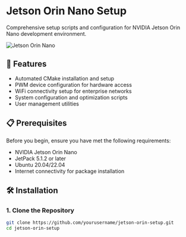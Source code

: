 # Jetson Orin Nano Setup

Comprehensive setup scripts and configuration for NVIDIA Jetson Orin Nano development environment.

![Jetson Orin Nano](images/jetson_orin.jpg)

## 🚀 Features

- Automated CMake installation and setup
- PWM device configuration for hardware access
- WiFi connectivity setup for enterprise networks
- System configuration and optimization scripts
- User management utilities

## 📋 Prerequisites

Before you begin, ensure you have met the following requirements:

- NVIDIA Jetson Orin Nano
- JetPack 5.1.2 or later
- Ubuntu 20.04/22.04
- Internet connectivity for package installation

## 🛠️ Installation

### 1. Clone the Repository

```bash
git clone https://github.com/yourusername/jetson-orin-setup.git
cd jetson-orin-setup
